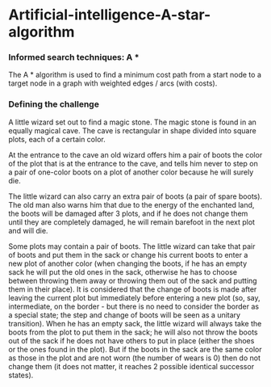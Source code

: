 # Artificial-intelligence-A-star-algorithm
### Informed search techniques: A *
The A * algorithm is used to find a minimum cost path from a start node to a target node in a graph with weighted edges / arcs (with costs).

### Defining the challenge
A little wizard set out to find a magic stone. The magic stone is found in an equally magical cave. The cave is rectangular in shape divided into square plots, each of a certain color. 

At the entrance to the cave an old wizard offers him a pair of boots the color of the plot that is at the entrance to the cave, and tells him never to step on a pair of one-color boots on a plot of another color because he will surely die. 

The little wizard can also carry an extra pair of boots (a pair of spare boots). The old man also warns him that due to the energy of the enchanted land, the boots will be damaged after 3 plots, and if he does not change them until they are completely damaged, he will remain barefoot in the next plot and will die. 

Some plots may contain a pair of boots. The little wizard can take that pair of boots and put them in the sack or change his current boots to enter a new plot of another color (when changing the boots, if he has an empty sack he will put the old ones in the sack, otherwise he has to choose between throwing them away or throwing them out of the sack and putting them in their place). It is considered that the change of boots is made after leaving the current plot but immediately before entering a new plot (so, say, intermediate, on the border - but there is no need to consider the border as a special state; the step and change of boots will be seen as a unitary transition). When he has an empty sack, the little wizard will always take the boots from the plot to put them in the sack; he will also not throw the boots out of the sack if he does not have others to put in place (either the shoes or the ones found in the plot). But if the boots in the sack are the same color as those in the plot and are not worn (the number of wears is 0) then do not change them (it does not matter, it reaches 2 possible identical successor states).
